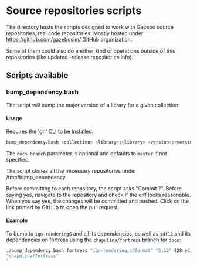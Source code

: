 # Source repositories scripts

The directory hosts the scripts designed to work with Gazebo source
repositories, real code repositories. Mostly hosted under
https://github.com/gazebosim/ GitHub organization.

Some of them could also do another kind of operations outside of
this repositories (like updated -release repositories info).

## Scripts available

### bump_dependency.bash

The script will bump the major version of a library for a given collection:

#### Usage

Requires the 'gh' CLI to be installed.
```bash
bump_dependency.bash <collection> <library>;<library> <version>;<version> <issue_number> <prev_collection> [<docs_branch>]
```

The `docs_branch` parameter is optional and defaults to `master` if not specified.

The script clones all the necessary repositories under /tmp/bump_dependency.

Before committing to each repository, the script asks "Commit <repository
name>?".  Before saying yes, navigate to the repository and check if the diff
looks reasonable.  When you say yes, the changes will be committed and pushed.
Click on the link printed by GitHub to open the pull request.

#### Example

To bump to `ign-rendering6` and all its dependencies, as well as `sdf12` and
its dependencies on fortress using the `chapulina/fortress` branch for `docs`:

```bash
./bump_dependency.bash fortress "ign-rendering;sdformat" "6;12" 428 edifice
"chapulina/fortress"
`
